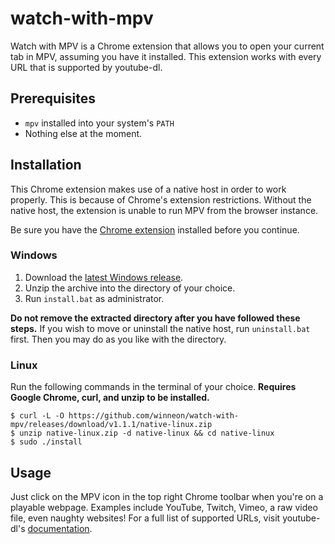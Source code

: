 # watch-with-mpv

Watch with MPV is a Chrome extension that allows you to open your current tab in MPV, assuming you have it installed. This extension works with every URL that is supported by youtube-dl.

## Prerequisites

* `mpv` installed into your system's `PATH`
* Nothing else at the moment.

## Installation

This Chrome extension makes use of a native host in order to work properly. This is because of Chrome's extension restrictions. Without the native host, the extension is unable to run MPV from the browser instance.

Be sure you have the [Chrome extension](https://chrome.google.com/webstore/detail/gbgfakmgjoejbcffelendicfedkegllf) installed before you continue.

### Windows

1. Download the [latest Windows release](https://github.com/winneon/watch-with-mpv/releases/v1,1,1).
2. Unzip the archive into the directory of your choice.
3. Run `install.bat` as administrator.

**Do not remove the extracted directory after you have followed these steps.** If you wish to move or uninstall the native host, run `uninstall.bat` first. Then you may do as you like with the directory.

### Linux

Run the following commands in the terminal of your choice. **Requires Google Chrome, curl, and unzip to be installed.**

```
$ curl -L -O https://github.com/winneon/watch-with-mpv/releases/download/v1.1.1/native-linux.zip
$ unzip native-linux.zip -d native-linux && cd native-linux
$ sudo ./install
```

## Usage

Just click on the MPV icon in the top right Chrome toolbar when you're on a playable webpage. Examples include YouTube, Twitch, Vimeo, a raw video file, even naughty websites! For a full list of supported URLs, visit youtube-dl's [documentation](https://rg3.github.io/youtube-dl/supportedsites.html).
